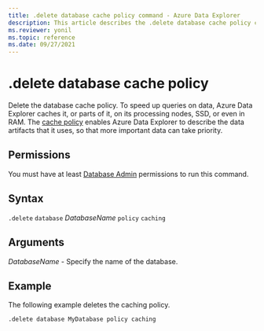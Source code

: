 ```yaml
---
title: .delete database cache policy command - Azure Data Explorer
description: This article describes the .delete database cache policy command in Azure Data Explorer.
ms.reviewer: yonil
ms.topic: reference
ms.date: 09/27/2021
---
```

# .delete database cache policy

Delete the database cache policy.  To speed up queries on data, Azure Data Explorer caches it, or parts of it, on its processing nodes, SSD, or even in RAM. The [cache policy](cachepolicy.md) enables Azure Data Explorer to describe the data artifacts that it uses, so that more important data can take priority.

## Permissions

You must have at least [Database Admin](access-control/role-based-access-control.md) permissions to run this command.

## Syntax

`.delete` `database` *DatabaseName* `policy` `caching`

## Arguments

*DatabaseName* - Specify the name of the database.

## Example

The following example deletes the caching policy.

```kusto
.delete database MyDatabase policy caching
```